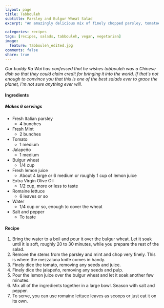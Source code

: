```yaml
---
layout: page
title: Tabbouleh
subtitle: Parsley and Bulgur Wheat Salad
excerpt: "An amazingly delicious mix of finely chopped parsley, tomatoes, and bulgur wheat served with lots of olive oil and lemon juice."

categories: recipes
tags: [recipes, salads, tabbouleh, vegan, vegetarian]
image:
  feature: Tabbouleh_edited.jpg
comments: false
share: true
---
```




*Our buddy Ka Wai has confessed that he wishes tabbouleh was a Chinese dish so that they could claim credit for bringing it into the world. If that's not enough to convince you that this is one of the best salads ever to grace the planet, I'm not sure anything ever will.*

#### Ingredients

##### Makes 6 servings

* Fresh Italian parsley
  - 4 bunches
* Fresh Mint
  - 2 bunches
* Tomato
  - 1 medium
* Jalapeño
  - 1 medium
* Bulgur wheat
  - 1/4 cup
* Fresh lemon juice
  - About 4 large or 6 medium or roughly 1 cup of lemon juice
* Extra Virgin Olive Oil
  - 1/2 cup, more or less to taste
* Romaine lettuce
  - 6 leaves or so
* Water
  - 1/4 cup or so, enough to cover the wheat
* Salt and pepper
  - To taste

#### Recipe

1. Bring the water to a boil and pour it over the bulgur wheat. Let it soak until it is soft, roughly 20 to 30 minutes, while you prepare the rest of the salad.
2. Remove the stems from the parsley and mint and chop very finely. This is where the mezzaluna knife comes in handy.
3. Finely dice the tomato, removing any seeds and juice.
4. Finely dice the jalapeño, removing any seeds and pulp.
5. Pour the lemon juice over the bulgur wheat and let it soak another few minutes.
6. Mix all of the ingredients together in a large bowl. Season with salt and pepper.
7. To serve, you can use romaine lettuce leaves as scoops or just eat it on its own.
